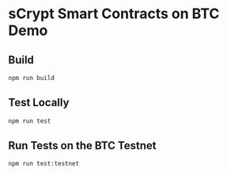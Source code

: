 # sCrypt Smart Contracts on BTC Demo

## Build

```sh
npm run build
```

## Test Locally

```sh
npm run test
```

## Run Tests on the BTC Testnet

```sh
npm run test:testnet
```
